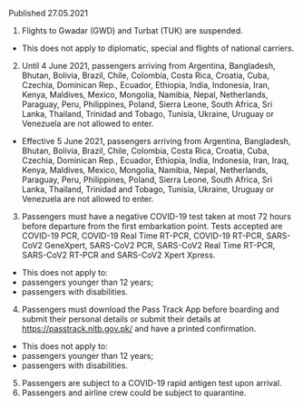 Published 27.05.2021
1. Flights to Gwadar (GWD) and Turbat (TUK) are suspended.
- This does not apply to diplomatic, special and flights of national carriers.
2. Until 4 June 2021, passengers arriving from Argentina, Bangladesh, Bhutan, Bolivia, Brazil, Chile, Colombia, Costa Rica, Croatia, Cuba, Czechia, Dominican Rep., Ecuador, Ethiopia, India, Indonesia, Iran, Kenya, Maldives, Mexico, Mongolia, Namibia, Nepal, Netherlands, Paraguay, Peru, Philippines, Poland, Sierra Leone, South Africa, Sri Lanka, Thailand, Trinidad and Tobago, Tunisia, Ukraine, Uruguay or Venezuela are not allowed to enter.
 - Effective 5 June 2021, passengers arriving from Argentina, Bangladesh, Bhutan, Bolivia, Brazil, Chile, Colombia, Costa Rica, Croatia, Cuba, Czechia, Dominican Rep., Ecuador, Ethiopia, India, Indonesia, Iran, Iraq, Kenya, Maldives, Mexico, Mongolia, Namibia, Nepal, Netherlands, Paraguay, Peru, Philippines, Poland, Sierra Leone, South Africa, Sri Lanka, Thailand, Trinidad and Tobago, Tunisia, Ukraine, Uruguay or Venezuela are not allowed to enter.
3. Passengers must have a negative COVID-19 test taken at most 72 hours before departure from the first embarkation point. Tests accepted are COVID-19 PCR, COVID-19 Real Time RT-PCR, COVID-19 RT-PCR, SARS-CoV2 GeneXpert, SARS-CoV2 PCR, SARS-CoV2 Real Time RT-PCR, SARS-CoV2 RT-PCR and SARS-CoV2 Xpert Xpress.
- This does not apply to:
- passengers younger than 12 years;
- passengers with disabilities.
4. Passengers must download the Pass Track App before boarding and submit their personal details or submit their details at <a href="https://passtrack.nitb.gov.pk/">https://passtrack.nitb.gov.pk/</a> and have a printed confirmation.
- This does not apply to:
- passengers younger than 12 years;
- passengers with disabilities.
5. Passengers are subject to a COVID-19 rapid antigen test upon arrival.
6. Passengers and airline crew could be subject to quarantine.

